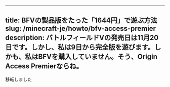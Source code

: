 
---
title: BFVの製品版をたった「1644円」で遊ぶ方法
slug: /minecraft-je/howto/bfv-access-premier
description: バトルフィールドVの発売日は11月20日です。しかし、私は9日から完全版を遊びます。しかも、私はBFVを購入していません。そう、Origin Access Premierならね。
---

移転しました
